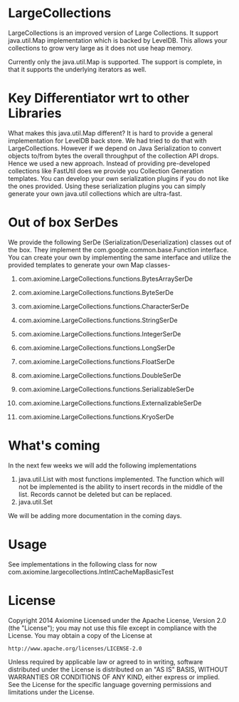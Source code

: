 LargeCollections
================
LargeCollections is an improved version of Large Collections. It support java.util.Map implementation which is backed by LevelDB. This allows your collections to grow very large as it does not use heap memory.

Currently only the java.util.Map is supported. The support is complete, in that it supports the underlying iterators as well.

Key Differentiator wrt to other Libraries
================================================

What makes this java.util.Map different? It is hard to provide a general implementation for LevelDB back store. We had tried to do that with LargeCollections. However if we depend on Java Serialization to convert objects to/from bytes the overall throughput of the collection API drops. Hence we used a new approach. Instead of providing pre-developed collections like FastUtil does we provide you Collection Generation templates. You can develop your own serialization plugins if you do not like the ones provided. Using these serialization plugins you can simply generate your own java.util collections which are ultra-fast. 


Out of box SerDes
================
We provide the following SerDe (Serialization/Deserialization) classes out of the box. They implement the com.google.common.base.Function interface. You can create your own by implementing the same interface and utilize the provided templates to generate your own Map classes-

01. com.axiomine.LargeCollections.functions.BytesArraySerDe

02. com.axiomine.LargeCollections.functions.ByteSerDe

03. com.axiomine.LargeCollections.functions.CharacterSerDe

04. com.axiomine.LargeCollections.functions.StringSerDe

05. com.axiomine.LargeCollections.functions.IntegerSerDe

06. com.axiomine.LargeCollections.functions.LongSerDe

07. com.axiomine.LargeCollections.functions.FloatSerDe

08. com.axiomine.LargeCollections.functions.DoubleSerDe

09. com.axiomine.LargeCollections.functions.SerializableSerDe 

10. com.axiomine.LargeCollections.functions.ExternalizableSerDe

11. com.axiomine.LargeCollections.functions.KryoSerDe

What's coming
================
In the next few weeks we will add the following implementations

1. java.util.List with most functions implemented. The function which will not be implemented is the ability to insert records in the middle of the list. Records cannot be deleted but can be replaced.
2. java.util.Set 


We will be adding more documentation in the coming days.

Usage
================

See implementations in the following class for now 
com.axiomine.largecollections.IntIntCacheMapBasicTest

License
================

Copyright 2014 Axiomine
Licensed under the Apache License, Version 2.0 (the "License");
you may not use this file except in compliance with the License.
You may obtain a copy of the License at

    http://www.apache.org/licenses/LICENSE-2.0

Unless required by applicable law or agreed to in writing, software
distributed under the License is distributed on an "AS IS" BASIS,
WITHOUT WARRANTIES OR CONDITIONS OF ANY KIND, either express or implied.
See the License for the specific language governing permissions and
limitations under the License.
